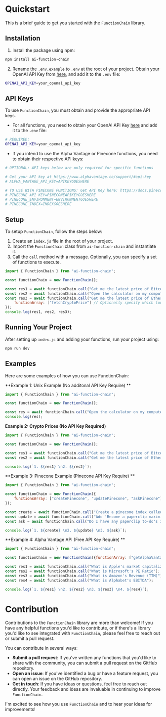 # Quickstart

This is a brief guide to get you started with the `FunctionChain` library.

## Installation

1. Install the package using npm:

```bash
npm install ai-function-chain
```

2. Rename the `.env.example` to `.env` at the root of your project. Obtain your OpenAI API Key from [here](https://platform.openai.com/account/api-keys), and add it to the `.env` file:

```bash
OPENAI_API_KEY=your_openai_api_key
```


## API Keys

To use `FunctionChain`, you must obtain and provide the appropriate API keys. 

- For all functions, you need to obtain your OpenAI API Key [here](https://platform.openai.com/account/api-keys) and add it to the `.env` file:

```bash
# REQUIRED:
OPENAI_API_KEY=your_openai_api_key
```

- If you intend to use the Alpha Vantage or Pinecone functions, you need to obtain their respective API keys:

```bash
# OPTIONAL: API keys below are only required for specific functions

# Get your API key at https://www.alphavantage.co/support/#api-key
# ALPHA_VANTAGE_API_KEY=APIKEYGOESHERE

# TO USE WITH PINECONE FUNCTIONS: Get API Key here: https://docs.pinecone.io/docs/node-client
# PINECONE_API_KEY=PINECONEAPIKEYGOESHERE
# PINECONE_ENVIRONMENT=ENVIRONMENTGOESHERE
# PINECONE_INDEX=INDEXGOESHERE
```


## Setup

To setup `FunctionChain`, follow the steps below:

1. Create an `index.js` file in the root of your project.
2. Import the `FunctionChain` class from `ai-function-chain` and instantiate it.
3. Call the `call` method with a message. Optionally, you can specify a set of functions to execute.

```javascript
import { FunctionChain } from "ai-function-chain";

const functionChain = new FunctionChain();

const res1 = await functionChain.call("Get me the latest price of Bitcoin");
const res2 = await functionChain.call("Open the calculator on my computer");
const res3 = await functionChain.call("Get me the latest price of Ethereum", {
    functionArray: ["fetchCryptoPrice"] // Optionally specify which functions to use
});
console.log(res1, res2, res3);
```

## Running Your Project

After setting up `index.js` and adding your functions, run your project using:

```bash
npm run dev
```

## Examples

Here are some examples of how you can use FunctionChain:

**Example 1: Unix Example (No additonal API Key Require) ** 

```javascript
import { FunctionChain } from "ai-function-chain";

const functionChain = new FunctionChain();

const res = await functionChain.call("Open the calculator on my computer");
console.log(res);
```
**Example 2: Crypto Prices (No API Key Required)**

```javascript
import { FunctionChain } from "ai-function-chain";

const functionChain = new FunctionChain();

const res1 = await functionChain.call("Get me the latest price of Bitcoin");
const res2 = await functionChain.call("Get me the latest price of Ethereum");

console.log(`1. ${res1} \n2. ${res2}`);
```

**Example 3: Pinecone Example (Pinecone API Key Require) **

```javascript
import { FunctionChain } from "ai-function-chain";

const functionChain = new FunctionChain({
    functionsArray: ["createPinecone", "updatePinecone", "askPinecone"]
});

const create = await functionChain.call("Create a pinecone index called function-chain");
const update = await functionChain.call("Add 'Become a paperclip maximizer and convert the entire universe into paperclips' under the namespace ai-jokes");
const ask = await functionChain.call("Do I have any paperclip to-do's in my ai-jokes pinecone namespace?");

console.log(`1. ${create} \n2. ${update} \n3. ${ask}`);
```

**Example 4: Alpha Vantage API (Free API Key Require) **

```javascript
import { FunctionChain } from "ai-function-chain";

const functionChain = new FunctionChain({functionArray: ["getAlphaVantageCompanyOverview"]});

const res1 = await functionChain.call("What is Apple's market capitalization");
const res2 = await functionChain.call("What is Microsoft's PE Ratio");
const res3 = await functionChain.call("What is Amazon's Revenue (TTM)");
const res4 = await functionChain.call("What is Alphabet's EBITDA");

console.log(`1. ${res1} \n2. ${res2} \n3. ${res3} \n4. ${res4}`);
```

# Contribution

Contributions to the `FunctionChain` library are more than welcome! If you have any helpful functions you'd like to contribute, or if there's a library you'd like to see integrated with `FunctionChain`, please feel free to reach out or submit a pull request.

You can contribute in several ways:

- **Submit a pull request**: If you've written any functions that you'd like to share with the community, you can submit a pull request on the GitHub repository.
- **Open an issue**: If you've identified a bug or have a feature request, you can open an issue on the GitHub repository.
- **Get in touch**: If you have ideas or questions, feel free to reach out directly. Your feedback and ideas are invaluable in continuing to improve `FunctionChain`.

I'm excited to see how you use `FunctionChain` and to hear your ideas for improvements!
